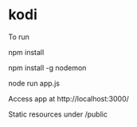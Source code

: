 # kodi

To run

npm install

npm install -g nodemon

node run app.js

Access app at http://localhost:3000/

Static resources under /public
